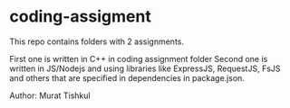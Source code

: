 # coding-assigment
This repo contains folders with 2 assignments.

First one is written in C++ in coding assignment folder
Second one is written in JS/Nodejs and using libraries like ExpressJS, RequestJS, FsJS and others that are specified in dependencies
in package.json.

Author: Murat Tishkul
